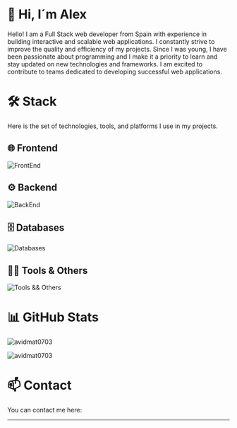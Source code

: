 # 👋 Hi, I´m Alex
Hello! I am a Full Stack web developer from Spain with experience in building interactive and scalable web applications. I constantly strive to improve the quality and efficiency of my projects. Since I was young, I have been passionate about programming and I make it a priority to learn and stay updated on new technologies and frameworks. I am excited to contribute to teams dedicated to developing successful web applications.

# 🛠️  Stack

Here is the set of technologies, tools, and platforms I use in my projects.

## 🌐 Frontend
![FrontEnd](https://skillicons.dev/icons?i=angular,html,htmx,css,sass,js,tailwind,bootstrap,xd,figma)

## ⚙️ Backend
![BackEnd](https://skillicons.dev/icons?i=php,nodejs,spring,python,java,maven)

## 🗄️ Databases
![Databases](https://skillicons.dev/icons?i=mysql,postgres,mongodb,sqlite)

## 🧑‍💻 Tools & Others 
![Tools && Others ](https://skillicons.dev/icons?i=docker,linux,npm,sketchup,stackoverflow,git,github,gitlab,idea,vscode,eclipse,postman,obsidian,discord,gmail)


# 📊 GitHub Stats
<p><img align="center" src="https://github-readme-streak-stats.herokuapp.com/?user=avidmat0703&" alt="avidmat0703" /></p>
<p><img src="https://github-readme-stats.vercel.app/api/top-langs?username=avidmat0703&show_icons=true&locale=en&layout=compact" alt="avidmat0703" /></p>

# 📫 Contact

You can contact me here:



---
